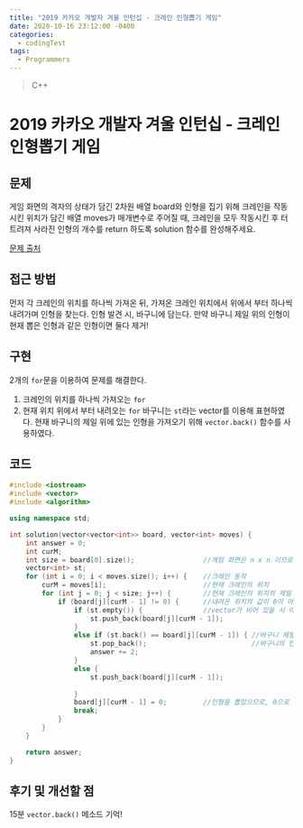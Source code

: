 ```yaml
---
title: "2019 카카오 개발자 겨울 인턴십 - 크레인 인형뽑기 게임"
date: 2020-10-16 23:12:00 -0400
categories: 
  - codingTest
tags:
  - Programmers
---
```


> C++ 

2019 카카오 개발자 겨울 인턴십 - 크레인 인형뽑기 게임
=============
 
## 문제
게임 화면의 격자의 상태가 담긴 2차원 배열 board와 인형을 집기 위해 크레인을 작동시킨 위치가 담긴 배열 moves가 매개변수로 주어질 때, 크레인을 모두 작동시킨 후 터트려져 사라진 인형의 개수를 return 하도록 solution 함수를 완성해주세요.

[문제 출처](https://programmers.co.kr/learn/courses/30/lessons/64061?language=cpp)

## 접근 방법 
먼저 각 크레인의 위치를 하나씩 가져온 뒤, 가져온 크레인 위치에서 위에서 부터 하나씩 내려가며 인형을 찾는다.
인형 발견 시, 바구니에 담는다.
만약 바구니 제일 위의 인형이 현재 뽑은 인형과 같은 인형이면 둘다 제거!

## 구현
2개의 `for`문을 이용하여 문제를 해결한다.
1. 크레인의 위치를 하나씩 가져오는 `for`
2. 현재 위치 위에서 부터 내려오는 `for`
바구니는 `st`라는 vector를 이용해 표현하였다.
현재 바구니의 제일 위에 있는 인형을 가져오기 위해 `vector.back()` 함수를 사용하였다.

## 코드 
```c++
#include <iostream>
#include <vector>
#include <algorithm>

using namespace std;

int solution(vector<vector<int>> board, vector<int> moves) {
	int answer = 0;
	int curM;
	int size = board[0].size();					//게임 화면은 n x n 이므로 한 변의 크기를 구한다.
	vector<int> st;
	for (int i = 0; i < moves.size(); i++) {	//크레인 동작
		curM = moves[i];						//현재 크레인의 위치
		for (int j = 0; j < size; j++) {		//현재 크레인의 위치의 제일 위부터 하나씩 내려온다
			if (board[j][curM - 1] != 0) {		//내려온 위치의 값이 0이 아니라는 것은 인형이 존재한다는 뜻!
				if (st.empty()) {				//vector가 비어 있을 시 아무 인형도 바구니에 없다는 뜻이므로, 뽑은 인형을 넣는다.
					st.push_back(board[j][curM - 1]);
				}
				else if (st.back() == board[j][curM - 1]) {	//바구니 제일 위의 인형이 현재 뽑은 인형과 같은 것 일때
					st.pop_back();							//바구니의 인형 제거!
					answer += 2;
				}
				else {
					st.push_back(board[j][curM - 1]);
					
				}
				board[j][curM - 1] = 0;			//인형을 뽑았으므로, 0으로 비어있다고 표시
				break;
			}
		}
	}

	return answer;
}
```

## 후기 및 개선할 점
15분
`vector.back()` 메소드 기억!